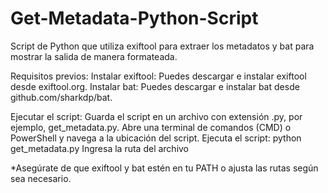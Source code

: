 # Get-Metadata-Python-Script
Script de Python que utiliza exiftool para extraer los metadatos y bat para mostrar la salida de manera formateada.

Requisitos previos:
Instalar exiftool: Puedes descargar e instalar exiftool desde exiftool.org.
Instalar bat: Puedes descargar e instalar bat desde github.com/sharkdp/bat.

Ejecutar el script:
Guarda el script en un archivo con extensión .py, por ejemplo, get_metadata.py.
Abre una terminal de comandos (CMD) o PowerShell y navega a la ubicación del script.
Ejecuta el script: python get_metadata.py
Ingresa la ruta del archivo

*Asegúrate de que exiftool y bat estén en tu PATH o ajusta las rutas según sea necesario.
